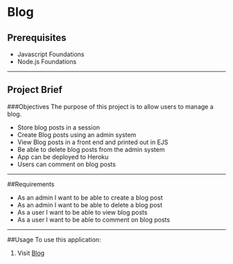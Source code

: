 # Blog


## Prerequisites 
* Javascript Foundations
* Node.js Foundations

***

## Project Brief

###Objectives
The purpose of this project is to allow users to manage a blog.

* Store blog posts in a session 
* Create Blog posts using an admin system
* View Blog posts in a front end and printed out in EJS
* Be able to delete blog posts from the admin system
* App can be deployed to Heroku
* Users can comment on blog posts

***

##Requirements
* As an admin I want to be able to create a blog post
* As an admin I want to be able to delete a blog post
* As a user I want to be able to view blog posts
* As a user I want to be able to comment on blog posts

***

##Usage
To use this application: 

1. Visit [Blog](https://blogplatform.herokuapp.com/)
